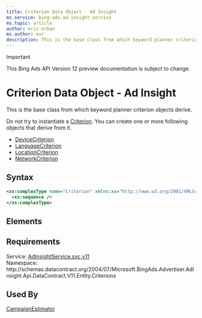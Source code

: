 ```yaml
---
title: Criterion Data Object - Ad Insight
ms.service: bing-ads-ad-insight-service
ms.topic: article
author: eric-urban
ms.author: eur
description: This is the base class from which keyword planner criterion objects derive.
---
```

> [!IMPORTANT]
> This Bing Ads API Version 12 preview documentation is subject to change.

# Criterion Data Object - Ad Insight
This is the base class from which keyword planner criterion objects derive. 

Do not try to instantiate a [Criterion](criterion.md). You can create one or more following objects that derive from it.
- [DeviceCriterion](devicecriterion.md)  
- [LanguageCriterion](languagecriterion.md)  
- [LocationCriterion](locationcriterion.md)  
- [NetworkCriterion](networkcriterion.md)  

## Syntax
```xml
<xs:complexType name="Criterion" xmlns:xs="http://www.w3.org/2001/XMLSchema">
  <xs:sequence />
</xs:complexType>
```

## <a name="elements"></a>Elements

## Requirements
Service: [AdInsightService.svc v11](https://adinsight.api.bingads.microsoft.com/Api/Advertiser/AdInsight/v11/AdInsightService.svc)  
Namespace: http\://schemas.datacontract.org/2004/07/Microsoft.BingAds.Advertiser.AdInsight.Api.DataContract.V11.Entity.Criterions  

## Used By
[CampaignEstimator](campaignestimator.md)  
